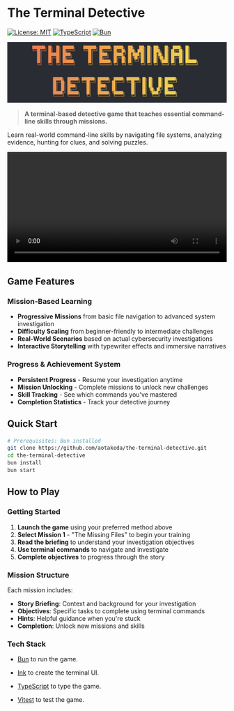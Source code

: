 # The Terminal Detective

[![License: MIT](https://img.shields.io/badge/License-MIT-yellow.svg)](https://opensource.org/licenses/MIT)
[![TypeScript](https://img.shields.io/badge/TypeScript-007ACC?logo=typescript&logoColor=white)](https://typescriptlang.org/)
[![Bun](https://img.shields.io/badge/Bun-000000?logo=bun&logoColor=white)](https://bun.sh/)

![The Terminal Detective](./logo-the-terminal-detective.png)
> **A terminal-based detective game that teaches essential command-line skills through missions.**

Learn real-world command-line skills by navigating file systems, analyzing evidence, hunting for clues, and solving puzzles.

<video controls width="100%">
  <source src="demo.mov" type="video/mp4">
</video>

## Game Features

### **Mission-Based Learning**

- **Progressive Missions** from basic file navigation to advanced system investigation
- **Difficulty Scaling** from beginner-friendly to intermediate challenges
- **Real-World Scenarios** based on actual cybersecurity investigations
- **Interactive Storytelling** with typewriter effects and immersive narratives

### **Progress & Achievement System**

- **Persistent Progress** - Resume your investigation anytime
- **Mission Unlocking** - Complete missions to unlock new challenges
- **Skill Tracking** - See which commands you've mastered
- **Completion Statistics** - Track your detective journey

## Quick Start

```bash
# Prerequisites: Bun installed
git clone https://github.com/aotakeda/the-terminal-detective.git
cd the-terminal-detective
bun install
bun start
```

## How to Play

### **Getting Started**

1. **Launch the game** using your preferred method above
2. **Select Mission 1** - "The Missing Files" to begin your training
3. **Read the briefing** to understand your investigation objectives
4. **Use terminal commands** to navigate and investigate
5. **Complete objectives** to progress through the story

### **Mission Structure**

Each mission includes:

- **Story Briefing**: Context and background for your investigation
- **Objectives**: Specific tasks to complete using terminal commands
- **Hints**: Helpful guidance when you're stuck
- **Completion**: Unlock new missions and skills

### Tech Stack

- [Bun](https://bun.sh/) to run the game.

- [Ink](https://github.com/vadimdemedes/ink) to create the terminal UI.

- [TypeScript](https://www.typescriptlang.org/) to type the game.

- [Vitest](https://vitest.dev/) to test the game.